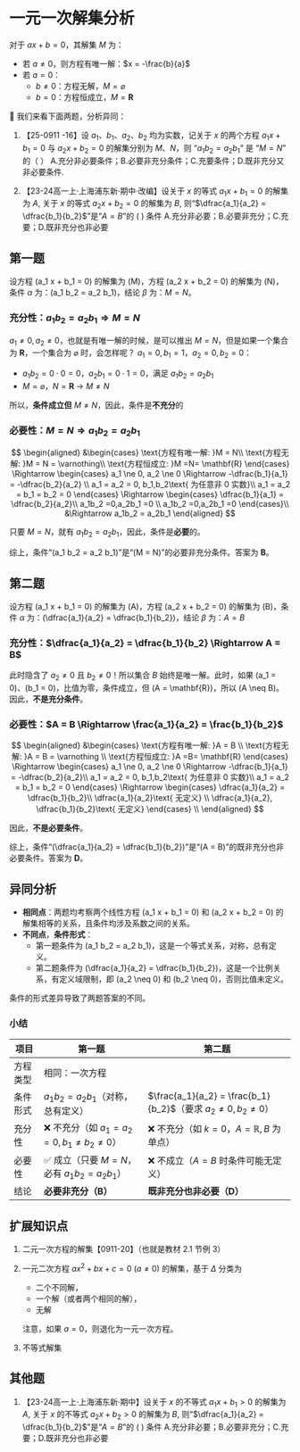 # 一元一次解集分析

对于 $a x + b = 0$，其解集 $M$ 为：

- 若 $a \ne 0$，则方程有唯一解：$x = -\frac{b}{a}$
- 若 $a = 0$：
  - $b \ne 0$：方程无解，$M = \varnothing$
  - $b = 0$：方程恒成立，$M = \mathbf{R}$

📌 我们来看下面两题，分析异同：

1. 【25-0911 -16】设 $a_{1}$、$b_{1}$、$a_{2}$、$b_{2}$ 均为实数，记关于 $x$ 的两个方程 $a_{1}x+b_{1}=0$ 与 $a_{2}x+b_{2}=0$ 的解集分别为 $M$、$N$，则 “$a_{1}b_{2}=a_{2}b_{1}$” 是 “$M=N$” 的（ ）
    A.充分非必要条件；B.必要非充分条件；C.充要条件；D.既非充分又非必要条件.

2. 【23-24高一上·上海浦东新·期中·改编】设关于 $x$ 的等式 $a_1 x + b_1 = 0$ 的解集为 $A$, 关于 $x$ 的等式 $a_2 x + b_2 = 0$ 的解集为 $B$, 则“$\dfrac{a_1}{a_2} = \dfrac{b_1}{b_2}$”是“$A = B$”的 (   ) 条件
    A.充分非必要；B.必要非充分；C.充要；D.既非充分也非必要

## 第一题

设方程 \(a_1 x + b_1 = 0\) 的解集为 \(M\)，方程 \(a_2 x + b_2 = 0\) 的解集为 \(N\)，条件 $\alpha$ 为：\(a_1 b_2 = a_2 b_1\)，结论 $\beta$ 为：$M = N$。

### 充分性：$a_1b_2 = a_2b_1 \Rightarrow M = N$

$a_1 \ne 0, a_2 \ne 0$，也就是有唯一解的时候，是可以推出 $M = N$，但是如果一个集合为 $\mathbf{R}$，一个集合为 $\varnothing$ 时，会怎样呢？ $a_1 = 0, b_1 = 1$，$a_2 = 0, b_2 = 0$：
- $a_1b_2 = 0 \cdot 0 = 0$，$a_2b_1 = 0 \cdot 1 = 0$，满足 $a_1b_2 = a_2b_1$
- $M = \varnothing$，$N = \mathbf{R}$ → $M \ne N$

所以，**条件成立但** $M \ne N$，因此，条件是**不充分**的

### 必要性：$M = N \Rightarrow a_1b_2 = a_2b_1$

$$
\begin{aligned}
&\begin{cases}
\text{方程有唯一解: }M = N\\
\text{方程无解: }M = N = \varnothing\\
\text{方程恒成立: }M =N= \mathbf{R}
\end{cases}
\Rightarrow
\begin{cases}
a_1 \ne 0, a_2 \ne 0 \Rightarrow -\dfrac{b_1}{a_1} = -\dfrac{b_2}{a_2}  \\
a_1 = a_2 = 0, b_1,b_2\text{ 为任意非 0 实数}\\
a_1 = a_2 = b_1 = b_2 = 0
\end{cases}
\Rightarrow
\begin{cases}
\dfrac{b_1}{a_1} = \dfrac{b_2}{a_2}\\
a_1b_2 =0,a_2b_1 =0 \\
a_1b_2 =0,a_2b_1 =0
\end{cases}\\
&\Rightarrow a_1b_2 = a_2b_1 
\end{aligned}
$$

只要 $M = N$，就有 $a_1b_2 = a_2b_1$，因此，条件是**必要**的。

综上，条件“\(a_1 b_2 = a_2 b_1\)”是“\(M = N\)”的必要非充分条件。答案为 **B**。

## 第二题

设方程 \(a_1 x + b_1 = 0\) 的解集为 \(A\)，方程 \(a_2 x + b_2 = 0\) 的解集为 \(B\)，条件 $\alpha$ 为：\(\dfrac{a_1}{a_2} = \dfrac{b_1}{b_2}\)，结论 $\beta$ 为：$A = B$
### 充分性：$\dfrac{a_1}{a_2} = \dfrac{b_1}{b_2} \Rightarrow A = B$

此时隐含了 $a_2 \ne 0$ 且 $b_2 \ne 0$！所以集合 $B$ 始终是唯一解。此时，如果 \(a_1 = 0\)、\(b_1 = 0\)，比值为零，条件成立，但 \(A = \mathbf{R}\)，所以 \(A \neq B\)。因此，**不是充分条件**。

### 必要性：$A = B \Rightarrow \frac{a_1}{a_2} = \frac{b_1}{b_2}$

$$
\begin{aligned}
&\begin{cases}
\text{方程有唯一解: }A = B  \\
\text{方程无解: }A = B = \varnothing \\
\text{方程恒成立: }A =B= \mathbf{R}
\end{cases}
\Rightarrow
\begin{cases}
a_1 \ne 0, a_2 \ne 0 \Rightarrow  -\dfrac{b_1}{a_1} = -\dfrac{b_2}{a_2}\\
a_1 = a_2 = 0, b_1,b_2\text{ 为任意非 0 实数}\\
a_1 = a_2 = b_1 = b_2 = 0
\end{cases}
\Rightarrow
\begin{cases}
\dfrac{a_1}{a_2} = \dfrac{b_1}{b_2}\\
\dfrac{a_1}{a_2}\text{ 无定义} \\
\dfrac{a_1}{a_2}, \dfrac{b_1}{b_2}\text{ 无定义}
\end{cases} \\
\end{aligned}
$$

因此，**不是必要条件**。

综上，条件“\(\dfrac{a_1}{a_2} = \dfrac{b_1}{b_2}\)”是“\(A = B\)”的既非充分也非必要条件。答案为 **D**。

## 异同分析

- **相同点**：两题均考察两个线性方程 \(a_1 x + b_1 = 0\) 和 \(a_2 x + b_2 = 0\) 的解集相等的关系，且条件均涉及系数之间的关系。
- **不同点**，**条件形式**：
  - 第一题条件为 \(a_1 b_2 = a_2 b_1\)，这是一个等式关系，对称，总有定义。
  - 第二题条件为 \(\dfrac{a_1}{a_2} = \dfrac{b_1}{b_2}\)，这是一个比例关系，有定义域限制，即 \(a_2 \neq 0\) 和 \(b_2 \neq 0\)，否则比值未定义。


条件的形式差异导致了两题答案的不同。

### 小结

| 项目 | 第一题 | 第二题 |
|------|--------|--------|
| 方程类型 | 相同：一次方程 |
| 条件形式 | $a_1b_2 = a_2b_1$（对称，总有定义） | $\frac{a_1}{a_2} = \frac{b_1}{b_2}$（要求 $a_2 \ne 0, b_2 \ne 0$） |
| 充分性 | ❌ 不充分（如 $a_1=a_2=0, b_1≠b_2≠0$） | ❌ 不充分（如 $k=0$，$A=\mathbb{R}, B$ 为单点） |
| 必要性 | ✅ 成立（只要 $M=N$，必有 $a_1b_2=a_2b_1$） | ❌ 不成立（$A=B$ 时条件可能无定义） |
| 结论 | **必要非充分（B）** | **既非充分也非必要（D）** |

## 扩展知识点

1. 二元一次方程的解集【0911-20】（也就是教材 2.1 节例 3）
2. 一元二次方程 $ax^2 + bx + c = 0\ (a \neq 0)$ 的解集，基于 $\Delta$ 分类为

   - 二个不同解，
   - 一个解（或者两个相同的解），
   - 无解

   注意，如果 $a = 0$，则退化为一元一次方程。
3. 不等式解集

## 其他题

1. 【23-24高一上·上海浦东新·期中】设关于 $x$ 的不等式 $a_1 x + b_1 > 0$ 的解集为 $A$, 关于 $x$ 的不等式 $a_2 x + b_2 > 0$ 的解集为 $B$, 则“$\dfrac{a_1}{a_2} = \dfrac{b_1}{b_2}$”是“$A = B$”的 (   ) 条件 
   A.充分非必要；B.必要非充分；C.充要；D.既非充分也非必要